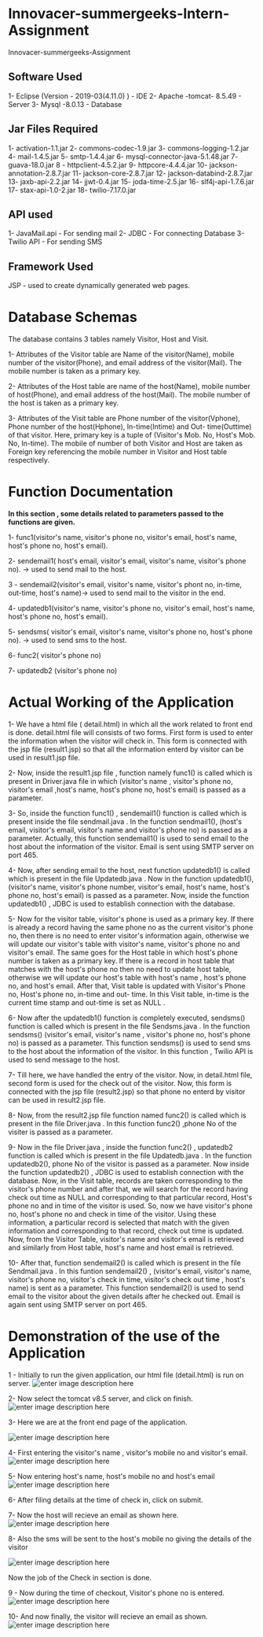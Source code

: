 # Innovacer-summergeeks-Intern-Assignment
Innovacer-summergeeks-Assignment



## Software Used
1- Eclipse (Version - 2019-03(4.11.0) ) -  IDE
2- Apache -tomcat- 8.5.49 - Server
3- Mysql -8.0.13 - Database
## Jar Files Required
1- activation-1.1.jar
2- commons-codec-1.9.jar
3- commons-logging-1.2.jar
4- mail-1.4.5.jar
5- smtp-1.4.4.jar
6- mysql-connector-java-5.1.48.jar
7- guava-18.0.jar
8 - httpclient-4.5.2.jar
9- httpcore-4.4.4.jar
10- jackson-annotation-2.8.7.jar
11- jackson-core-2.8.7.jar
12- jackson-databind-2.8.7.jar
13- jaxb-api-2.2.jar
14- jjwt-0.4.jar
15- joda-time-2.5.jar
16- slf4j-api-1.7.6.jar
17- stax-api-1.0-2.jar
18- twilio-7.17.0.jar 
## API used
1- JavaMail.api - For sending mail
2- JDBC - For connecting Database
3- Twilio API - For sending SMS

## Framework Used
JSP -  used to create dynamically generated web pages.

# Database Schemas
The database contains 3 tables namely Visitor, Host and Visit.

1- Attributes of the Visitor table are Name of the visitor(Name), mobile number of the visitor(Phone), and email address of the visitor(Mail). The mobile number is taken as a primary key.

2- Attributes of the Host table are name of the host(Name), mobile number of host(Phone), and email address of the host(Mail). The mobile number of the host is taken as a primary key.

3- Attributes of the Visit table are Phone number of the visitor(Vphone), Phone number of the host(Hphone), In-time(Intime)  and Out- time(Outtime) of that visitor. Here, primary key is a tuple of (Visitor's Mob. No, Host's Mob. No, In-time). The mobile of number of both Visitor and Host are taken as Foreign key referencing the mobile number in Visitor and Host table respectively.

# Function Documentation
**In this section , some details  related to parameters passed to the functions  are given.**

1- func1(visitor's name, visitor's phone no, visitor's email, host's name, host's phone no, host's email).

2- sendemail1( host's email, visitor's email, visitor's name, visitor's phone no). -> used to send mail to the host.

3 - sendemail2(visitor's email, visitor's name, visitor's phont no, in-time, out-time, host's name)-> used to send mail to the visitor in the end.

4- updatedb1(visitor's name, visitor's phone no, visitor's email, host's name, host's phone no, host's email). 

5- sendsms( visitor's email, visitor's name, visitor's phone no, host's phone no). -> used to send sms to the host.

6-  func2( visitor's phone no)

7-  updatedb2 (visitor's phone no)

# Actual Working of the Application
1- We have a html file ( detail.html) in which all the work related to front end is done.
detail.html file will consists of two forms. First form is used to enter the information when the visitor will check in. This form is connected with the jsp file (result1.jsp) so that all the information enterd by visitor can be used in result1.jsp file.

2- Now, inside the result1.jsp file , function namely func1() is called which is present in Driver.java file in which (visitor's name , visitor's phone no, visitor's email ,host's name, host's phone no, host's email) is passed as a parameter.

3- So, inside the function func1() , sendemail1() function is called which is present inside the file sendmail.java . In the function sendmail1(), (host's email, visitor's email, visitor's name and visitor's phone no) is passed as a parameter. Actually, this function sendemail1() is used to send email to the host about the information of the visitor. Email is sent using SMTP server on port 465.

4- Now, after sending email to the host, next function updatedb1() is called which is present in the  file Updatedb.java . Now in the function updatedb1(), (visitor's name, visitor's phone number, visitor's email, host's name, host's phone no, host's email) is passed as a parameter. Now, inside the function updatedb1() , JDBC is used to establish connection with the database. 

5- Now for the visitor table, visitor's phone is used as a primary key. If there is already a record having the same phone no as the current visitor's phone no, then there is no need to enter visitor's information again, otherwise we will update our visitor's table with visitor's name, visitor's phone no and visitor's email. The same goes for the Host table in which host's phone number is taken as a primary key. If there is a record in host table that matches with the host's phone no then no need to update host table, otherwise we will update our host's table with host's name , host's phone no, and host's email.  After that, Visit table is updated with Visitor's Phone no, Host's phone no, in-time and out- time. In this Visit table, in-time is the current time stamp and out-time is set as NULL .

6- Now after the updatedb1() function is completely executed, sendsms() function is called which is present in the file Sendsms.java . In the function sendsms() (visitor's email, visitor's name , visitor's phone no, host's phone no) is passed as a parameter. This function sendsms() is used to send sms to the host about the information of the visitor. 
In this function , Twilio API is used to send message to the host.

7-  Till here, we have handled the entry of the visitor.  Now, in  detail.html file, second form is used for the check out of the visitor. Now, this form is connected with the jsp file (result2.jsp)  so that phone no enterd by visitor can be used in result2.jsp file. 

8- Now, from the result2.jsp file function named func2() is called which is present in the file Driver.java .  In this function func2() ,phone No of the visiter is passed as a parameter.

9- Now in the file Driver.java  , inside the function func2() , updatedb2 function is called which is present in the file Updatedb.java . In the function updatedb2(), phone No of the visitor is passed as a parameter. Now inside the function updatedb2() , JDBC is used to establish connection with the database. Now, in the Visit table, records are taken corresponding to the visitor's phone number and after that,  we will search for the record having check out time as NULL and corresponding to that particular record, Host's phone no and in time of the visitor is used. So, now we have visitor's phone no, host's phone no and check in time of the visitor. Using these information, a particular record is selected that match with the given information and corresponding to that record, check out time is updated.  Now, from the Visitor Table, visitor's name and visitor's email is retrieved and similarly from Host table, host's name and host email is retrieved. 

10- After that, function sendemail2() is called which is present in the file Sendmail.java .
In this funtion sendemail2() , (visitor's email, visitor's name, visitor's phone no, visitor's check in time, visitor's check out time , host's name) is sent as a parameter. 
This function sendemail2() is used to send email to the visitor about the given details after he checked out. Email is again sent using SMTP server on port 465.


# Demonstration of the use of the Application 



1 - Initially to run  the given application, our html file (detail.html) is run on server.
![enter image description here](https://lh3.googleusercontent.com/sHKN4bpOWtZksei0CAL6RCHpWfBQiqthCWkaEaIcjjcXoteqW9qS44vgBuCCkiIom3Rg-8wfJkfu)


2- Now select the tomcat v8.5 server, and click on finish.
![enter image description here](https://lh3.googleusercontent.com/S1dXwt8S8wxkAd-BSm6gPXUPW21jGw653R7h1XioU-4XlH-9t-780GQ_nkikJkBA5JwGHXF4cK8l)


3- Here we are at the front end page of the application.

![enter image description here](https://lh3.googleusercontent.com/wZ5XWpNG8J5trre5-27uCHkcAtBSP4zenm10ifrvLI6xazbGJ1VaLKuennrge_y_L7M1VbHPaZhq)

4- First entering the visitor's name , visitor's mobile no and visitor's email.
![enter image description here](https://lh3.googleusercontent.com/hg301ZNDTm4kSVNcFYhcPPOlqc2P6Tq4i27uE31_PkLxPcND1XsV9LNxpqLiQjFjYc_FaqE-F0Gx)

5- Now entering host's name, host's mobile no and host's email
![enter image description here](https://lh3.googleusercontent.com/awdpvq0J4cPb7un1We-PdUanXDEaY44iKi_yGWw29SYUmj7_2_IZLN0wy1-sY97ecXtZR29DQZF8)

6- After filing details at the time of check in, click on submit.

7- Now the host will recieve an email as shown here.
![enter image description here](https://lh3.googleusercontent.com/M8Q9P3IdUmUTrQSKnJ2UFyPybKREYhgbB294ISzcLr9-gYetvRiVU6k1ZbOQg9qpIwn97aSDE24c)

8- Also the sms will be sent to the host's mobile no giving the details of the visitor

![enter image description here](https://lh3.googleusercontent.com/xZArqc5o0gu4LRPL-u0OrJbw9uuhuMoxGsgBwnDU2LEWHXs_wluJkzsmX4IUnL7cF2xa1-ugD6va)

Now the job of the Check in section is done.

9 -  Now during the time of checkout, Visitor's phone no is entered.![enter image description here](https://lh3.googleusercontent.com/6OTYkcOjLJgCUX7xaaFw5S3HyiPhv93gtyR0LaZ9ZTXvpG2ov-bfg1cp8e4ayEI6X7TTp7xkBdjP)

10- And now finally, the visitor will recieve an email as shown.
![enter image description here](https://lh3.googleusercontent.com/aenfDExLH0iyf47DH8bstf3yHx9eALsAaS06FsfMCEX4CM0US4W14iMkJ04VnVhkiHotAK3qh5Cn)


